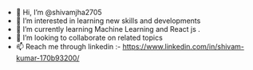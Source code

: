 - 👋 Hi, I’m @shivamjha2705
- 👀 I’m interested in learning new skills and developments
- 🌱 I’m currently learning Machine Learning and React js . 
- 💞️ I’m looking to collaborate on related topics
- 📫 Reach me through linkedin :- https://www.linkedin.com/in/shivam-kumar-170b93200/

<!---
I just completed my Bachelor's degree in computer application from BIT MESRA . i have created a lot of mini programs and projects . 
I build a dekstop voice assistant also for my final year project .
--->
